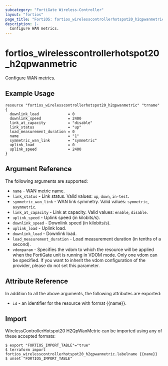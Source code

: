 ```yaml
---
subcategory: "FortiGate Wireless-Controller"
layout: "fortios"
page_title: "FortiOS: fortios_wirelesscontrollerhotspot20_h2qpwanmetric"
description: |-
  Configure WAN metrics.
---
```


# fortios_wirelesscontrollerhotspot20_h2qpwanmetric
Configure WAN metrics.

## Example Usage

```hcl
resource "fortios_wirelesscontrollerhotspot20_h2qpwanmetric" "trname" {
  downlink_load             = 0
  downlink_speed            = 2400
  link_at_capacity          = "disable"
  link_status               = "up"
  load_measurement_duration = 0
  name                      = "1"
  symmetric_wan_link        = "symmetric"
  uplink_load               = 0
  uplink_speed              = 2400
}
```

## Argument Reference

The following arguments are supported:

* `name` - WAN metric name.
* `link_status` - Link status. Valid values: `up`, `down`, `in-test`.
* `symmetric_wan_link` - WAN link symmetry. Valid values: `symmetric`, `asymmetric`.
* `link_at_capacity` - Link at capacity. Valid values: `enable`, `disable`.
* `uplink_speed` - Uplink speed (in kilobits/s).
* `downlink_speed` - Downlink speed (in kilobits/s).
* `uplink_load` - Uplink load.
* `downlink_load` - Downlink load.
* `load_measurement_duration` - Load measurement duration (in tenths of a second).
* `vdomparam` - Specifies the vdom to which the resource will be applied when the FortiGate unit is running in VDOM mode. Only one vdom can be specified. If you want to inherit the vdom configuration of the provider, please do not set this parameter.


## Attribute Reference

In addition to all the above arguments, the following attributes are exported:
* `id` - an identifier for the resource with format {{name}}.

## Import

WirelessControllerHotspot20 H2QpWanMetric can be imported using any of these accepted formats:
```
$ export "FORTIOS_IMPORT_TABLE"="true"
$ terraform import fortios_wirelesscontrollerhotspot20_h2qpwanmetric.labelname {{name}}
$ unset "FORTIOS_IMPORT_TABLE"
```
